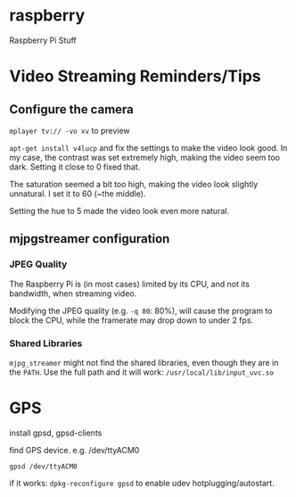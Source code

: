 raspberry
=========

Raspberry Pi Stuff


# Video Streaming Reminders/Tips

## Configure the camera

`mplayer tv:// -vo xv` to preview

`apt-get install v4lucp` and fix the settings to make the video look good.
In my case, the contrast was set extremely high, making the video seem too dark.
Setting it close to 0 fixed that.

The saturation seemed a bit too high, making the video look slightly unnatural.
I set it to 60 (~the middle).

Setting the hue to 5 made the video look even more natural.

## mjpgstreamer configuration

### JPEG Quality

The Raspberry Pi is (in most cases) limited by its CPU, and not its bandwidth, when streaming video.

Modifying the JPEG quality (e.g. `-q 80`: 80%), will cause the program to block the CPU, while the framerate
may drop down to under 2 fps.

### Shared Libraries

`mjpg_streamer` might not find the shared libraries, even though they are in the `PATH`.
Use the full path and it will work: `/usr/local/lib/input_uvc.so`

# GPS

install gpsd, gpsd-clients

find GPS device. e.g. /dev/ttyACM0

`gpsd /dev/ttyACM0`

if it works: `dpkg-reconfigure gpsd` to enable udev hotplugging/autostart.
